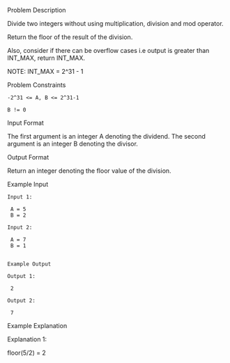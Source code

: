 Problem Description

Divide two integers without using multiplication, division and mod operator.

Return the floor of the result of the division.

Also, consider if there can be overflow cases i.e output is greater than INT_MAX, return INT_MAX.

NOTE: INT_MAX = 2^31 - 1



Problem Constraints
    
    -2^31 <= A, B <= 2^31-1
    
    B != 0



Input Format

The first argument is an integer A denoting the dividend.
The second argument is an integer B denoting the divisor.



Output Format

Return an integer denoting the floor value of the division.



Example Input
    
    Input 1:
    
     A = 5
     B = 2
    
    Input 2:
    
     A = 7
     B = 1
    
    
    Example Output
    
    Output 1:
    
     2
    
    Output 2:
    
     7


Example Explanation

Explanation 1:

 floor(5/2) = 2
 